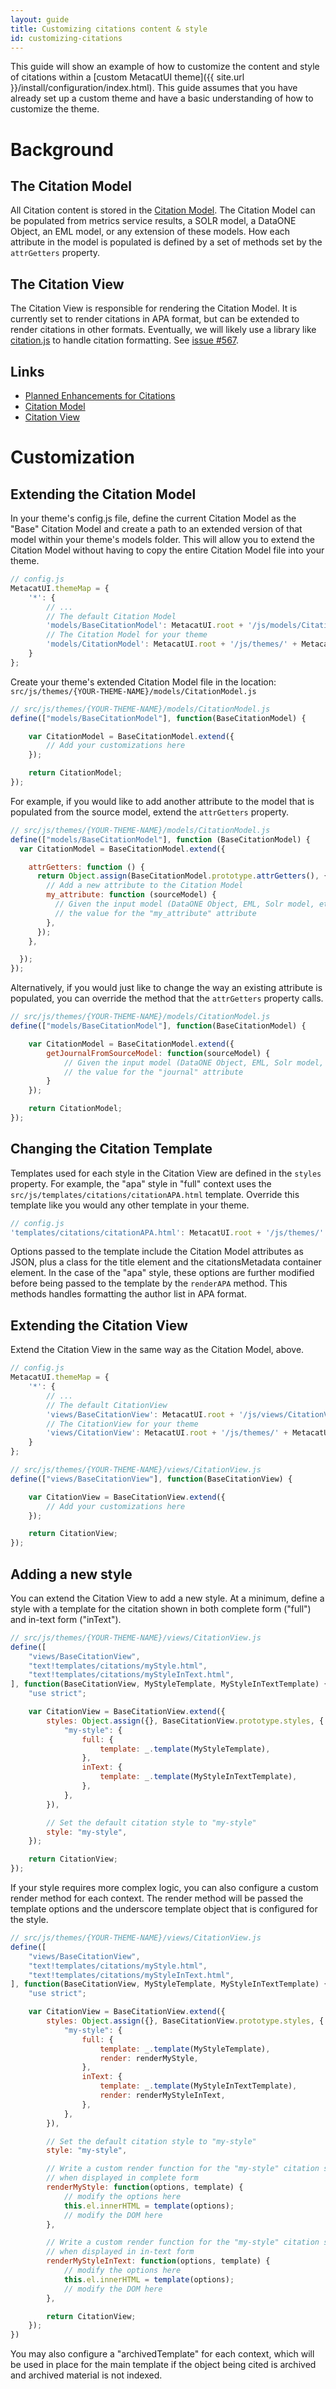 ```yaml
---
layout: guide
title: Customizing citations content & style
id: customizing-citations
---
```


This guide will show an example of how to customize the content and style of
citations within a [custom MetacatUI theme]({{ site.url
}}/install/configuration/index.html). This guide assumes that you have already
set up a custom theme and have a basic understanding of how to customize the
theme.

# Background

## The Citation Model

All Citation content is stored in the [Citation
Model]({{site.url}}/docs/Citation.html). The Citation Model can be populated
from metrics service results, a SOLR model, a DataONE Object, an EML model, or
any extension of these models. How each attribute in the model is populated is
defined by a set of methods set by the `attrGetters` property.

## The Citation View

The Citation View is responsible for rendering the Citation Model. It is
currently set to render citations in APA format, but can be extended to render
citations in other formats. Eventually, we will likely use a library like
[citation.js](https://citation.js.org/) to handle citation formatting. See
[issue #567](https://github.com/NCEAS/metacatui/issues/567).

## Links

* [Planned Enhancements for Citations](https://github.com/NCEAS/metacatui/issues?q=is%3Aissue+is%3Aopen+label%3Acitations)
* [Citation Model]({{site.url}}/docs/Citation.html)
* [Citation View]({{site.url}}/docs/CitationView.html)
# Customization

## Extending the Citation Model

In your theme's config.js file, define the current Citation Model as the "Base"
Citation Model and create a path to an extended version of that model within
your theme's models folder. This will allow you to extend the Citation Model
without having to copy the entire Citation Model file into your theme.

```js
// config.js
MetacatUI.themeMap = {
    '*': {
        // ...
        // The default Citation Model
        'models/BaseCitationModel': MetacatUI.root + '/js/models/CitationModel.js',
        // The Citation Model for your theme
        'models/CitationModel': MetacatUI.root + '/js/themes/' + MetacatUI.theme + '/models/CitationModel.js',
    }
};
```

Create your theme's extended Citation Model file in the location: `src/js/themes/{YOUR-THEME-NAME}/models/CitationModel.js`

```js
// src/js/themes/{YOUR-THEME-NAME}/models/CitationModel.js
define(["models/BaseCitationModel"], function(BaseCitationModel) {

    var CitationModel = BaseCitationModel.extend({
        // Add your customizations here
    });

    return CitationModel;
});
```

For example, if you would like to add another attribute to the model that is
populated from the source model, extend the `attrGetters` property.

```js
// src/js/themes/{YOUR-THEME-NAME}/models/CitationModel.js
define(["models/BaseCitationModel"], function (BaseCitationModel) {
  var CitationModel = BaseCitationModel.extend({

    attrGetters: function () {
      return Object.assign(BaseCitationModel.prototype.attrGetters(), {
        // Add a new attribute to the Citation Model
        my_attribute: function (sourceModel) {
          // Given the input model (DataONE Object, EML, Solr model, etc), return
          // the value for the "my_attribute" attribute
        },
      });
    },

  });
});
```

Alternatively, if you would just like to change the way an existing attribute is
populated, you can override the method that the `attrGetters` property calls.

```js
// src/js/themes/{YOUR-THEME-NAME}/models/CitationModel.js
define(["models/BaseCitationModel"], function(BaseCitationModel) {

    var CitationModel = BaseCitationModel.extend({
        getJournalFromSourceModel: function(sourceModel) {
            // Given the input model (DataONE Object, EML, Solr model, etc), return
            // the value for the "journal" attribute
        }
    });

    return CitationModel;
});
```

## Changing the Citation Template

Templates used for each style in the Citation View are defined in the `styles`
property. For example, the "apa" style in "full" context uses the
`src/js/templates/citations/citationAPA.html` template. Override this template
like you would any other template in your theme.

```js
// config.js
'templates/citations/citationAPA.html': MetacatUI.root + '/js/themes/' + MetacatUI.theme + '/templates/citations/citationAPA.html',
```

Options passed to the template include the Citation Model attributes as JSON, 
plus a class for the title element and the citationsMetadata container element.
In the case of the "apa" style, these options are further modified before being
passed to the template by the `renderAPA` method. This methods handles formatting
the author list in APA format.

## Extending the Citation View

Extend the Citation View in the same way as the Citation Model, above.

```js
// config.js
MetacatUI.themeMap = {
    '*': {
        // ...
        // The default CitationView
        'views/BaseCitationView': MetacatUI.root + '/js/views/CitationView.js',
        // The CitationView for your theme
        'views/CitationView': MetacatUI.root + '/js/themes/' + MetacatUI.theme + '/views/CitationView.js',
    }
};
```

```js
// src/js/themes/{YOUR-THEME-NAME}/views/CitationView.js
define(["views/BaseCitationView"], function(BaseCitationView) {

    var CitationView = BaseCitationView.extend({
        // Add your customizations here
    });

    return CitationView;
});
```

## Adding a new style

You can extend the Citation View to add a new style. At a minimum, define
a style with a template for the citation shown in both complete form ("full")
and in-text form ("inText").

```js
// src/js/themes/{YOUR-THEME-NAME}/views/CitationView.js
define([
    "views/BaseCitationView",
    "text!templates/citations/myStyle.html",
    "text!templates/citations/myStyleInText.html",
], function(BaseCitationView, MyStyleTemplate, MyStyleInTextTemplate) {
    "use strict";

    var CitationView = BaseCitationView.extend({
        styles: Object.assign({}, BaseCitationView.prototype.styles, {
            "my-style": {
                full: {
                    template: _.template(MyStyleTemplate),
                },
                inText: {
                    template: _.template(MyStyleInTextTemplate),
                },
            },
        }),

        // Set the default citation style to "my-style"
        style: "my-style",
    });

    return CitationView;
});
```

If your style requires more complex logic, you can also configure a custom
render method for each context. The render method will be passed the template
options and the underscore template object that is configured for the style.

```js
// src/js/themes/{YOUR-THEME-NAME}/views/CitationView.js
define([
    "views/BaseCitationView",
    "text!templates/citations/myStyle.html",
    "text!templates/citations/myStyleInText.html",
], function(BaseCitationView, MyStyleTemplate, MyStyleInTextTemplate) {
    "use strict";

    var CitationView = BaseCitationView.extend({
        styles: Object.assign({}, BaseCitationView.prototype.styles, {
            "my-style": {
                full: {
                    template: _.template(MyStyleTemplate),
                    render: renderMyStyle,
                },
                inText: {
                    template: _.template(MyStyleInTextTemplate),
                    render: renderMyStyleInText,
                },
            },
        }),

        // Set the default citation style to "my-style"
        style: "my-style",

        // Write a custom render function for the "my-style" citation style
        // when displayed in complete form
        renderMyStyle: function(options, template) {
            // modify the options here
            this.el.innerHTML = template(options);
            // modify the DOM here
        },

        // Write a custom render function for the "my-style" citation style
        // when displayed in in-text form
        renderMyStyleInText: function(options, template) {
            // modify the options here
            this.el.innerHTML = template(options);
            // modify the DOM here
        },

        return CitationView;
    });
})
```

You may also configure a "archivedTemplate" for each context, which will be used
in place for the main template if the object being cited is archived and
archived material is not indexed.
